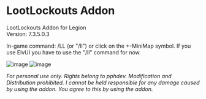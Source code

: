 # LootLockouts Addon
LootLockouts Addon for Legion<br>
Version: 7.3.5.0.3

In-game command: /LL (or "/ll") or click on the +-MiniMap symbol. If you use ElvUI you have to use the "/ll" command for now.

![image](https://github.com/pphdev/lootlockouts/assets/137341558/143ca434-2368-410a-80cd-2c4b0d7871fd)
![image](https://github.com/pphdev/lootlockouts/assets/137341558/feac1d2c-0e2d-4b3d-ba67-cd16b53ab65f)

<i>For personal use only. Rights belong to pphdev. Modification and Distribution prohibited. I cannot be held responsible for any damage caused by using the addon. You agree to this by using the addon.</i>


